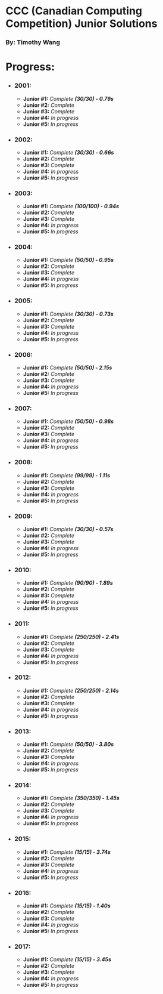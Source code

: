 # CCC (Canadian Computing Competition) Junior Solutions

### By: Timothy Wang 

# Progress:

 - ### **2001:**
    - **Junior #1:** _Complete **(30/30) - 0.79s**_
    - **Junior #2:** _Complete_
    - **Junior #3:** _Complete_
    - **Junior #4:** _In progress_
    - **Junior #5:** _In progress_
    
 - ### **2002:**
    - **Junior #1:** _Complete **(30/30) - 0.66s**_
    - **Junior #2:** _Complete_
    - **Junior #3:** _Complete_
    - **Junior #4:** _In progress_
    - **Junior #5:** _In progress_
    
 - ### **2003:**
    - **Junior #1:** _Complete **(100/100) - 0.94s**_
    - **Junior #2:** _Complete_
    - **Junior #3:** _Complete_
    - **Junior #4:** _In progress_
    - **Junior #5:** _In progress_
    
 - ### **2004:**
    - **Junior #1:** _Complete **(50/50) - 0.95s**_
    - **Junior #2:** _Complete_
    - **Junior #3:** _Complete_
    - **Junior #4:** _In progress_
    - **Junior #5:** _In progress_
    
 - ### **2005:**
    - **Junior #1:** _Complete **(30/30) - 0.73s**_
    - **Junior #2:** _Complete_
    - **Junior #3:** _Complete_
    - **Junior #4:** _In progress_
    - **Junior #5:** _In progress_
    
 - ### **2006:**
    - **Junior #1:** _Complete **(50/50) - 2.15s**_
    - **Junior #2:** _Complete_
    - **Junior #3:** _Complete_
    - **Junior #4:** _In progress_
    - **Junior #5:** _In progress_
    
 - ### **2007:**
    - **Junior #1:** _Complete **(50/50) - 0.98s**_
    - **Junior #2:** _Complete_
    - **Junior #3:** _Complete_
    - **Junior #4:** _In progress_
    - **Junior #5:** _In progress_
    
 - ### **2008:**
    - **Junior #1:** _Complete **(99/99) - 1.11s**_
    - **Junior #2:** _Complete_
    - **Junior #3:** _Complete_
    - **Junior #4:** _In progress_
    - **Junior #5:** _In progress_
    
 - ### **2009:**
    - **Junior #1:** _Complete **(30/30) - 0.57s**_
    - **Junior #2:** _Complete_
    - **Junior #3:** _Complete_
    - **Junior #4:** _In progress_
    - **Junior #5:** _In progress_
    
 - ### **2010:**
    - **Junior #1:** _Complete **(90/90) - 1.89s**_
    - **Junior #2:** _Complete_
    - **Junior #3:** _Complete_
    - **Junior #4:** _In progress_
    - **Junior #5:** _In progress_
    
 - ### **2011:**
    - **Junior #1:** _Complete **(250/250) - 2.41s**_
    - **Junior #2:** _Complete_
    - **Junior #3:** _Complete_
    - **Junior #4:** _In progress_
    - **Junior #5:** _In progress_

 - ### **2012:**
    - **Junior #1:** _Complete **(250/250) - 2.14s**_
    - **Junior #2:** _Complete_
    - **Junior #3:** _Complete_
    - **Junior #4:** _In progress_
    - **Junior #5:** _In progress_
    
 - ### **2013:**
    - **Junior #1:** _Complete **(50/50) - 3.80s**_
    - **Junior #2:** _Complete_
    - **Junior #3:** _Complete_
    - **Junior #4:** _In progress_
    - **Junior #5:** _In progress_
    
 - ### **2014:**
    - **Junior #1:** _Complete **(350/350) - 1.45s**_
    - **Junior #2:** _Complete_
    - **Junior #3:** _Complete_
    - **Junior #4:** _In progress_
    - **Junior #5:** _In progress_
    
 - ### **2015:**
    - **Junior #1:** _Complete **(15/15) - 3.74s**_
    - **Junior #2:** _Complete_
    - **Junior #3:** _Complete_
    - **Junior #4:** _In progress_
    - **Junior #5:** _In progress_
    
 - ### **2016:**
    - **Junior #1:** _Complete **(15/15) - 1.40s**_
    - **Junior #2:** _Complete_
    - **Junior #3:** _Complete_
    - **Junior #4:** _In progress_
    - **Junior #5:** _In progress_
    
 - ### **2017:**
    - **Junior #1:** _Complete **(15/15) - 3.45s**_
    - **Junior #2:** _Complete_
    - **Junior #3:** _Complete_
    - **Junior #4:** _In progress_
    - **Junior #5:** _In progress_
    
 
